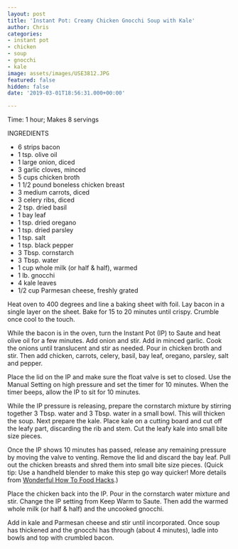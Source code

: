 ```yaml
---
layout: post
title: 'Instant Pot: Creamy Chicken Gnocchi Soup with Kale'
author: Chris
categories:
- instant pot
- chicken
- soup
- gnocchi
- kale
image: assets/images/USE3812.JPG
featured: false
hidden: false
date: '2019-03-01T18:56:31.000+00:00'

---
```

Time: 1 hour; Makes 8 servings

INGREDIENTS

* 6 strips bacon
* 1 tsp. olive oil
* 1 large onion, diced
* 3 garlic cloves, minced
* 5 cups chicken broth
* 1 1/2 pound boneless chicken breast
* 3 medium carrots, diced
* 3 celery ribs, diced
* 2 tsp. dried basil
* 1 bay leaf
* 1 tsp. dried oregano
* 1 tsp. dried parsley
* 1 tsp. salt
* 1 tsp. black pepper
* 3 Tbsp. cornstarch
* 3 Tbsp. water
* 1 cup whole milk (or half & half), warmed
* 1 lb. gnocchi
* 4 kale leaves
* 1/2 cup Parmesan cheese, freshly grated

Heat oven to 400 degrees and line a baking sheet with foil. Lay bacon in a single layer on the sheet. Bake for 15 to 20 minutes until crispy. Crumble once cool to the touch.

While the bacon is in the oven, turn the Instant Pot (IP) to Saute and heat olive oil for a few minutes. Add onion and stir. Add in minced garlic. Cook the onions until translucent and stir as needed. Pour in chicken broth and stir. Then add chicken, carrots, celery, basil, bay leaf, oregano, parsley, salt and pepper.

Place the lid on the IP and make sure the float valve is set to closed. Use the Manual Setting on high pressure and set the timer for 10 minutes. When the timer beeps, allow the IP to sit for 10 minutes.

While the IP pressure is releasing, prepare the cornstarch mixture by stirring together 3 Tbsp. water and 3 Tbsp. water in a small bowl. This will thicken the soup. Next prepare the kale. Place kale on a cutting board and cut off the leafy part, discarding the rib and stem. Cut the leafy kale into small bite size pieces.

Once the IP shows 10 minutes has passed, release any remaining pressure by moving the valve to venting. Remove the lid and discard the bay leaf. Pull out the chicken breasts and shred them into small bite size pieces. (Quick tip: Use a handheld blender to make this step go way quicker! More details from [Wonderful How To Food Hacks](https://food-hacks.wonderhowto.com/how-to/make-shredded-chicken-seconds-with-mixer-0172718/).)

Place the chicken back into the IP. Pour in the cornstarch water mixture and stir. Change the IP setting from Keep Warm to Saute. Then add the warmed whole milk (or half & half) and the uncooked gnocchi.

Add in kale and Parmesan cheese and stir until incorporated. Once soup has thickened and the gnocchi has through (about 4 minutes), ladle into bowls and top with crumbled bacon.
